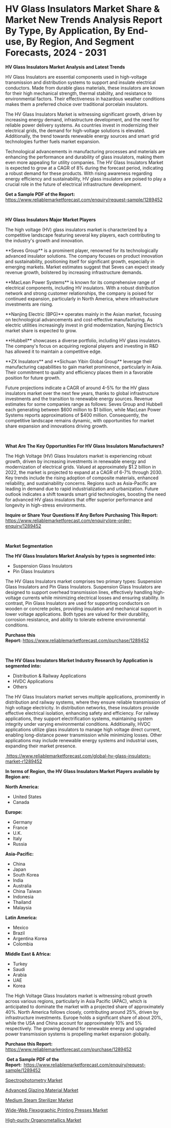 <p><h1>HV Glass Insulators Market Share & Market New Trends Analysis Report By Type, By Application, By End-use, By Region, And Segment Forecasts, 2024 - 2031</h1></p><p><strong>HV Glass Insulators Market Analysis and Latest Trends</strong></p>
<p><p>HV Glass Insulators are essential components used in high-voltage transmission and distribution systems to support and insulate electrical conductors. Made from durable glass materials, these insulators are known for their high mechanical strength, thermal stability, and resistance to environmental factors. Their effectiveness in hazardous weather conditions makes them a preferred choice over traditional porcelain insulators.</p><p>The HV Glass Insulators Market is witnessing significant growth, driven by increasing energy demand, infrastructure development, and the need for reliable power delivery systems. As countries invest in modernizing their electrical grids, the demand for high-voltage solutions is elevated. Additionally, the trend towards renewable energy sources and smart grid technologies further fuels market expansion. </p><p>Technological advancements in manufacturing processes and materials are enhancing the performance and durability of glass insulators, making them even more appealing for utility companies. The HV Glass Insulators Market is expected to grow at a CAGR of 8% during the forecast period, indicating a robust demand for these products. With rising awareness regarding energy efficiency and sustainability, HV glass insulators are poised to play a crucial role in the future of electrical infrastructure development.</p></p>
<p><strong>Get a Sample PDF of the Report:&nbsp;</strong> <a href="https://www.reliablemarketforecast.com/enquiry/request-sample/1289452?utm_campaign=121&utm_medium=2&utm_source=Github&utm_content=ia&utm_term=26102024&utm_id=hv-glass-insulators">https://www.reliablemarketforecast.com/enquiry/request-sample/1289452</a></p>
<p>&nbsp;</p>
<p><strong>HV Glass Insulators Major Market Players</strong></p>
<p><p>The high voltage (HV) glass insulators market is characterized by a competitive landscape featuring several key players, each contributing to the industry's growth and innovation.</p><p>**Seves Group** is a prominent player, renowned for its technologically advanced insulator solutions. The company focuses on product innovation and sustainability, positioning itself for significant growth, especially in emerging markets. Market estimates suggest that Seves can expect steady revenue growth, bolstered by increasing infrastructure demands.</p><p>**MacLean Power Systems** is known for its comprehensive range of electrical components, including HV insulators. With a robust distribution network and strong customer relationships, the company is poised for continued expansion, particularly in North America, where infrastructure investments are rising.</p><p>**Nanjing Electric (BPG)** operates mainly in the Asian market, focusing on technological advancements and cost-effective manufacturing. As electric utilities increasingly invest in grid modernization, Nanjing Electric’s market share is expected to grow.</p><p>**Hubbell** showcases a diverse portfolio, including HV glass insulators. The company's focus on acquiring regional players and investing in R&D has allowed it to maintain a competitive edge.</p><p>**ZX Insulators** and **Sichuan Yibin Global Group** leverage their manufacturing capabilities to gain market prominence, particularly in Asia. Their commitment to quality and efficiency places them in a favorable position for future growth.</p><p>Future projections indicate a CAGR of around 4-5% for the HV glass insulators market over the next few years, thanks to global infrastructure investments and the transition to renewable energy sources. Revenue estimates for some companies range as follows: Seves Group and Hubbell each generating between $600 million to $1 billion, while MacLean Power Systems reports approximations of $400 million. Consequently, the competitive landscape remains dynamic, with opportunities for market share expansion and innovations driving growth.</p></p>
<p>&nbsp;</p>
<p><strong>What Are The Key Opportunities For HV Glass Insulators Manufacturers?</strong></p>
<p><p>The High Voltage (HV) Glass Insulators market is experiencing robust growth, driven by increasing investments in renewable energy and modernization of electrical grids. Valued at approximately $1.2 billion in 2022, the market is projected to expand at a CAGR of 6-7% through 2030. Key trends include the rising adoption of composite materials, enhanced reliability, and sustainability concerns. Regions such as Asia-Pacific are leading in demand due to rapid industrialization and urbanization. Future outlook indicates a shift towards smart grid technologies, boosting the need for advanced HV glass insulators that offer superior performance and longevity in high-stress environments.</p></p>
<p><strong>Inquire or Share Your Questions If Any Before Purchasing This Report:</strong> <a href="https://www.reliablemarketforecast.com/enquiry/pre-order-enquiry/1289452?utm_campaign=121&utm_medium=2&utm_source=Github&utm_content=ia&utm_term=26102024&utm_id=hv-glass-insulators">https://www.reliablemarketforecast.com/enquiry/pre-order-enquiry/1289452</a></p>
<p>&nbsp;</p>
<p><strong>Market Segmentation</strong></p>
<p><strong>The HV Glass Insulators Market Analysis by types is segmented into:</strong></p>
<p><ul><li>Suspension Glass Insulators</li><li>Pin Glass Insulators</li></ul></p>
<p><p>The HV Glass Insulators market comprises two primary types: Suspension Glass Insulators and Pin Glass Insulators. Suspension Glass Insulators are designed to support overhead transmission lines, effectively handling high-voltage currents while minimizing electrical losses and ensuring stability. In contrast, Pin Glass Insulators are used for supporting conductors on wooden or concrete poles, providing insulation and mechanical support in lower voltage applications. Both types are valued for their durability, corrosion resistance, and ability to tolerate extreme environmental conditions.</p></p>
<p><strong>Purchase this Report:&nbsp;</strong><a href="https://www.reliablemarketforecast.com/purchase/1289452?utm_campaign=121&utm_medium=2&utm_source=Github&utm_content=ia&utm_term=26102024&utm_id=hv-glass-insulators">https://www.reliablemarketforecast.com/purchase/1289452</a></p>
<p>&nbsp;</p>
<p><strong>The HV Glass Insulators Market Industry Research by Application is segmented into:</strong></p>
<p><ul><li>Distribution & Railway Applications</li><li>HVDC Applications</li><li>Others</li></ul></p>
<p><p>The HV Glass Insulators market serves multiple applications, prominently in distribution and railway systems, where they ensure reliable transmission of high voltage electricity. In distribution networks, these insulators provide effective electrical isolation, enhancing safety and efficiency. For railway applications, they support electrification systems, maintaining system integrity under varying environmental conditions. Additionally, HVDC applications utilize glass insulators to manage high voltage direct current, enabling long-distance power transmission while minimizing losses. Other applications may include renewable energy systems and industrial uses, expanding their market presence.</p></p>
<p><a href="https://www.reliablemarketforecast.com/global-hv-glass-insulators-market-r1289452?utm_campaign=121&utm_medium=2&utm_source=Github&utm_content=ia&utm_term=26102024&utm_id=hv-glass-insulators">&nbsp;https://www.reliablemarketforecast.com/global-hv-glass-insulators-market-r1289452</a></p>
<p><strong>In terms of Region, the HV Glass Insulators Market Players available by Region are:</strong></p>
<p>
    <p> <strong> North America: </strong>
        <ul>
            <li>United States</li>
            <li>Canada</li>
        </ul>
        </p> 
    <p> <strong> Europe: </strong>
        <ul>
            <li>Germany</li>
            <li>France</li>
            <li>U.K.</li>
            <li>Italy</li>
            <li>Russia</li>
        </ul>
        </p> 
    <p> <strong> Asia-Pacific: </strong>
        <ul>
            <li>China</li>
            <li>Japan</li>
            <li>South Korea</li>
            <li>India</li>
            <li>Australia</li>
            <li>China Taiwan</li>
            <li>Indonesia</li>
            <li>Thailand</li>
            <li>Malaysia</li>
        </ul>
        </p> 
    <p> <strong> Latin America: </strong>
        <ul>
            <li>Mexico</li>
            <li>Brazil</li>
            <li>Argentina Korea</li>
            <li>Colombia</li>
        </ul>
        </p> 
    <p> <strong> Middle East & Africa: </strong>
        <ul>
            <li>Turkey</li>
            <li>Saudi</li>
            <li>Arabia</li>
            <li>UAE</li>
            <li>Korea</li>
        </ul>
    </p>
    </p>
<p><p>The High Voltage Glass Insulators market is witnessing robust growth across various regions, particularly in Asia Pacific (APAC), which is anticipated to dominate the market with a projected share of approximately 40%. North America follows closely, contributing around 25%, driven by infrastructure investments. Europe holds a significant share of about 20%, while the USA and China account for approximately 10% and 5% respectively. The growing demand for renewable energy and upgraded power transmission systems is propelling market expansion globally.</p></p>
<p><strong>Purchase this Report: </strong><a href="https://www.reliablemarketforecast.com/purchase/1289452?utm_campaign=121&utm_medium=2&utm_source=Github&utm_content=ia&utm_term=26102024&utm_id=hv-glass-insulators">https://www.reliablemarketforecast.com/purchase/1289452</a></p>
<p>&nbsp;<strong>Get a Sample PDF of the Report:&nbsp;&nbsp;</strong><a href="https://www.reliablemarketforecast.com/enquiry/request-sample/1289452?utm_campaign=121&utm_medium=2&utm_source=Github&utm_content=ia&utm_term=26102024&utm_id=hv-glass-insulators">https://www.reliablemarketforecast.com/enquiry/request-sample/1289452</a></p>
<p><strong></strong></p>
<p><p><a href="https://issuu.com/reportprime-2/docs/spectrophotometry-market-size-2030._5858ff5364a6a6?utm_campaign=121&utm_medium=2&utm_source=Github&utm_content=ia&utm_term=26102024&utm_id=hv-glass-insulators">Spectrophotometry Market</a></p><p><a href="https://github.com/shebaharrifx/Market-Research-Report-List-1/blob/main/advanced-glazing-material-market.md?utm_campaign=121&utm_medium=2&utm_source=Github&utm_content=ia&utm_term=26102024&utm_id=hv-glass-insulators">Advanced Glazing Material Market</a></p><p><a href="https://issuu.com/reportprime-2/docs/medium-steam-sterilizer-market-size_14e79fc6459195?utm_campaign=121&utm_medium=2&utm_source=Github&utm_content=ia&utm_term=26102024&utm_id=hv-glass-insulators">Medium Steam Sterilizer Market</a></p><p><a href="https://www.linkedin.com/pulse/wide-web-flexographic-printing-presses-market-innovations-h1k6c?utm_campaign=121&utm_medium=2&utm_source=Github&utm_content=ia&utm_term=26102024&utm_id=hv-glass-insulators">Wide-Web Flexographic Printing Presses Market</a></p><p><a href="https://github.com/danyelltzmol/Market-Research-Report-List-1/blob/main/high-purity-organometallics-market.md?utm_campaign=121&utm_medium=2&utm_source=Github&utm_content=ia&utm_term=26102024&utm_id=hv-glass-insulators">High-purity Organometallics Market</a></p></p>
